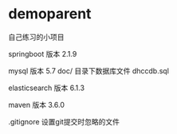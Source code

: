 # demoparent
自己练习的小项目

springboot 版本 2.1.9

mysql 版本 5.7
doc/ 目录下数据库文件 dhccdb.sql


elasticsearch 版本 6.1.3

maven 版本 3.6.0

.gitignore 设置git提交时忽略的文件